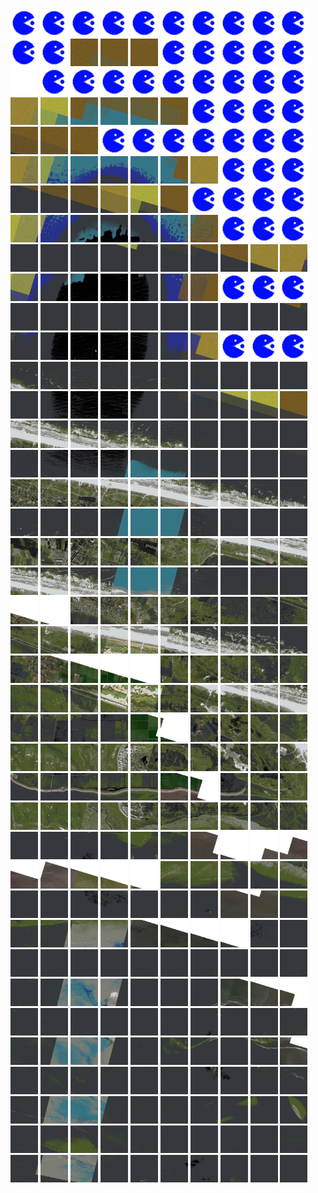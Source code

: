 <html>
<div>
<img src="https://github.com/HakkaTjakka/NL_TILE_MAP/blob/main/source.png" height="44" width="44">
<img src="https://github.com/HakkaTjakka/NL_TILE_MAP/blob/main/source.png" height="44" width="44">
<img src="https://github.com/HakkaTjakka/NL_TILE_MAP/blob/main/source.png" height="44" width="44">
<img src="https://github.com/HakkaTjakka/NL_TILE_MAP/blob/main/source.png" height="44" width="44">
<img src="https://github.com/HakkaTjakka/NL_TILE_MAP/blob/main/source.png" height="44" width="44">
<img src="https://github.com/HakkaTjakka/NL_TILE_MAP/blob/main/source.png" height="44" width="44">
<img src="https://github.com/HakkaTjakka/NL_TILE_MAP/blob/main/source.png" height="44" width="44">
<img src="https://github.com/HakkaTjakka/NL_TILE_MAP/blob/main/source.png" height="44" width="44">
<img src="https://github.com/HakkaTjakka/NL_TILE_MAP/blob/main/source.png" height="44" width="44">
<img src="https://github.com/HakkaTjakka/NL_TILE_MAP/blob/main/source.png" height="44" width="44">
<img src="https://github.com/HakkaTjakka/NL_TILE_MAP/blob/main/source.png" height="44" width="44">
<img src="https://github.com/HakkaTjakka/NL_TILE_MAP/blob/main/source.png" height="44" width="44">
<img src="https://github.com/HakkaTjakka/NL_TILE_MAP/blob/main/18/640/-1075/r.6402.-10750.png" height="44" width="44">
<img src="https://github.com/HakkaTjakka/NL_TILE_MAP/blob/main/18/640/-1075/r.6403.-10750.png" height="44" width="44">
<img src="https://github.com/HakkaTjakka/NL_TILE_MAP/blob/main/18/640/-1075/r.6404.-10750.png" height="44" width="44">
<img src="https://github.com/HakkaTjakka/NL_TILE_MAP/blob/main/source.png" height="44" width="44">
<img src="https://github.com/HakkaTjakka/NL_TILE_MAP/blob/main/source.png" height="44" width="44">
<img src="https://github.com/HakkaTjakka/NL_TILE_MAP/blob/main/source.png" height="44" width="44">
<img src="https://github.com/HakkaTjakka/NL_TILE_MAP/blob/main/source.png" height="44" width="44">
<img src="https://github.com/HakkaTjakka/NL_TILE_MAP/blob/main/source.png" height="44" width="44">
<br>
<img src="https://github.com/HakkaTjakka/NL_TILE_MAP/blob/main/18/639/-1075/r.6390.-10749.png" height="44" width="44">
<img src="https://github.com/HakkaTjakka/NL_TILE_MAP/blob/main/source.png" height="44" width="44">
<img src="https://github.com/HakkaTjakka/NL_TILE_MAP/blob/main/source.png" height="44" width="44">
<img src="https://github.com/HakkaTjakka/NL_TILE_MAP/blob/main/source.png" height="44" width="44">
<img src="https://github.com/HakkaTjakka/NL_TILE_MAP/blob/main/source.png" height="44" width="44">
<img src="https://github.com/HakkaTjakka/NL_TILE_MAP/blob/main/source.png" height="44" width="44">
<img src="https://github.com/HakkaTjakka/NL_TILE_MAP/blob/main/source.png" height="44" width="44">
<img src="https://github.com/HakkaTjakka/NL_TILE_MAP/blob/main/source.png" height="44" width="44">
<img src="https://github.com/HakkaTjakka/NL_TILE_MAP/blob/main/source.png" height="44" width="44">
<img src="https://github.com/HakkaTjakka/NL_TILE_MAP/blob/main/source.png" height="44" width="44">
<img src="https://github.com/HakkaTjakka/NL_TILE_MAP/blob/main/18/640/-1075/r.6400.-10749.png" height="44" width="44">
<img src="https://github.com/HakkaTjakka/NL_TILE_MAP/blob/main/18/640/-1075/r.6401.-10749.png" height="44" width="44">
<img src="https://github.com/HakkaTjakka/NL_TILE_MAP/blob/main/18/640/-1075/r.6402.-10749.png" height="44" width="44">
<img src="https://github.com/HakkaTjakka/NL_TILE_MAP/blob/main/18/640/-1075/r.6403.-10749.png" height="44" width="44">
<img src="https://github.com/HakkaTjakka/NL_TILE_MAP/blob/main/18/640/-1075/r.6404.-10749.png" height="44" width="44">
<img src="https://github.com/HakkaTjakka/NL_TILE_MAP/blob/main/18/640/-1075/r.6405.-10749.png" height="44" width="44">
<img src="https://github.com/HakkaTjakka/NL_TILE_MAP/blob/main/source.png" height="44" width="44">
<img src="https://github.com/HakkaTjakka/NL_TILE_MAP/blob/main/source.png" height="44" width="44">
<img src="https://github.com/HakkaTjakka/NL_TILE_MAP/blob/main/source.png" height="44" width="44">
<img src="https://github.com/HakkaTjakka/NL_TILE_MAP/blob/main/source.png" height="44" width="44">
<br>
<img src="https://github.com/HakkaTjakka/NL_TILE_MAP/blob/main/18/639/-1075/r.6390.-10748.png" height="44" width="44">
<img src="https://github.com/HakkaTjakka/NL_TILE_MAP/blob/main/18/639/-1075/r.6391.-10748.png" height="44" width="44">
<img src="https://github.com/HakkaTjakka/NL_TILE_MAP/blob/main/18/639/-1075/r.6392.-10748.png" height="44" width="44">
<img src="https://github.com/HakkaTjakka/NL_TILE_MAP/blob/main/source.png" height="44" width="44">
<img src="https://github.com/HakkaTjakka/NL_TILE_MAP/blob/main/source.png" height="44" width="44">
<img src="https://github.com/HakkaTjakka/NL_TILE_MAP/blob/main/source.png" height="44" width="44">
<img src="https://github.com/HakkaTjakka/NL_TILE_MAP/blob/main/source.png" height="44" width="44">
<img src="https://github.com/HakkaTjakka/NL_TILE_MAP/blob/main/source.png" height="44" width="44">
<img src="https://github.com/HakkaTjakka/NL_TILE_MAP/blob/main/source.png" height="44" width="44">
<img src="https://github.com/HakkaTjakka/NL_TILE_MAP/blob/main/source.png" height="44" width="44">
<img src="https://github.com/HakkaTjakka/NL_TILE_MAP/blob/main/18/640/-1075/r.6400.-10748.png" height="44" width="44">
<img src="https://github.com/HakkaTjakka/NL_TILE_MAP/blob/main/18/640/-1075/r.6401.-10748.png" height="44" width="44">
<img src="https://github.com/HakkaTjakka/NL_TILE_MAP/blob/main/18/640/-1075/r.6402.-10748.png" height="44" width="44">
<img src="https://github.com/HakkaTjakka/NL_TILE_MAP/blob/main/18/640/-1075/r.6403.-10748.png" height="44" width="44">
<img src="https://github.com/HakkaTjakka/NL_TILE_MAP/blob/main/18/640/-1075/r.6404.-10748.png" height="44" width="44">
<img src="https://github.com/HakkaTjakka/NL_TILE_MAP/blob/main/18/640/-1075/r.6405.-10748.png" height="44" width="44">
<img src="https://github.com/HakkaTjakka/NL_TILE_MAP/blob/main/18/640/-1075/r.6406.-10748.png" height="44" width="44">
<img src="https://github.com/HakkaTjakka/NL_TILE_MAP/blob/main/source.png" height="44" width="44">
<img src="https://github.com/HakkaTjakka/NL_TILE_MAP/blob/main/source.png" height="44" width="44">
<img src="https://github.com/HakkaTjakka/NL_TILE_MAP/blob/main/source.png" height="44" width="44">
<br>
<img src="https://github.com/HakkaTjakka/NL_TILE_MAP/blob/main/18/639/-1075/r.6390.-10747.png" height="44" width="44">
<img src="https://github.com/HakkaTjakka/NL_TILE_MAP/blob/main/18/639/-1075/r.6391.-10747.png" height="44" width="44">
<img src="https://github.com/HakkaTjakka/NL_TILE_MAP/blob/main/18/639/-1075/r.6392.-10747.png" height="44" width="44">
<img src="https://github.com/HakkaTjakka/NL_TILE_MAP/blob/main/18/639/-1075/r.6393.-10747.png" height="44" width="44">
<img src="https://github.com/HakkaTjakka/NL_TILE_MAP/blob/main/18/639/-1075/r.6394.-10747.png" height="44" width="44">
<img src="https://github.com/HakkaTjakka/NL_TILE_MAP/blob/main/18/639/-1075/r.6395.-10747.png" height="44" width="44">
<img src="https://github.com/HakkaTjakka/NL_TILE_MAP/blob/main/source.png" height="44" width="44">
<img src="https://github.com/HakkaTjakka/NL_TILE_MAP/blob/main/source.png" height="44" width="44">
<img src="https://github.com/HakkaTjakka/NL_TILE_MAP/blob/main/source.png" height="44" width="44">
<img src="https://github.com/HakkaTjakka/NL_TILE_MAP/blob/main/source.png" height="44" width="44">
<img src="https://github.com/HakkaTjakka/NL_TILE_MAP/blob/main/18/640/-1075/r.6400.-10747.png" height="44" width="44">
<img src="https://github.com/HakkaTjakka/NL_TILE_MAP/blob/main/18/640/-1075/r.6401.-10747.png" height="44" width="44">
<img src="https://github.com/HakkaTjakka/NL_TILE_MAP/blob/main/18/640/-1075/r.6402.-10747.png" height="44" width="44">
<img src="https://github.com/HakkaTjakka/NL_TILE_MAP/blob/main/18/640/-1075/r.6403.-10747.png" height="44" width="44">
<img src="https://github.com/HakkaTjakka/NL_TILE_MAP/blob/main/18/640/-1075/r.6404.-10747.png" height="44" width="44">
<img src="https://github.com/HakkaTjakka/NL_TILE_MAP/blob/main/18/640/-1075/r.6405.-10747.png" height="44" width="44">
<img src="https://github.com/HakkaTjakka/NL_TILE_MAP/blob/main/18/640/-1075/r.6406.-10747.png" height="44" width="44">
<img src="https://github.com/HakkaTjakka/NL_TILE_MAP/blob/main/source.png" height="44" width="44">
<img src="https://github.com/HakkaTjakka/NL_TILE_MAP/blob/main/source.png" height="44" width="44">
<img src="https://github.com/HakkaTjakka/NL_TILE_MAP/blob/main/source.png" height="44" width="44">
<br>
<img src="https://github.com/HakkaTjakka/NL_TILE_MAP/blob/main/18/639/-1075/r.6390.-10746.png" height="44" width="44">
<img src="https://github.com/HakkaTjakka/NL_TILE_MAP/blob/main/18/639/-1075/r.6391.-10746.png" height="44" width="44">
<img src="https://github.com/HakkaTjakka/NL_TILE_MAP/blob/main/18/639/-1075/r.6392.-10746.png" height="44" width="44">
<img src="https://github.com/HakkaTjakka/NL_TILE_MAP/blob/main/18/639/-1075/r.6393.-10746.png" height="44" width="44">
<img src="https://github.com/HakkaTjakka/NL_TILE_MAP/blob/main/18/639/-1075/r.6394.-10746.png" height="44" width="44">
<img src="https://github.com/HakkaTjakka/NL_TILE_MAP/blob/main/18/639/-1075/r.6395.-10746.png" height="44" width="44">
<img src="https://github.com/HakkaTjakka/NL_TILE_MAP/blob/main/18/639/-1075/r.6396.-10746.png" height="44" width="44">
<img src="https://github.com/HakkaTjakka/NL_TILE_MAP/blob/main/18/639/-1075/r.6397.-10746.png" height="44" width="44">
<img src="https://github.com/HakkaTjakka/NL_TILE_MAP/blob/main/18/639/-1075/r.6398.-10746.png" height="44" width="44">
<img src="https://github.com/HakkaTjakka/NL_TILE_MAP/blob/main/18/639/-1075/r.6399.-10746.png" height="44" width="44">
<img src="https://github.com/HakkaTjakka/NL_TILE_MAP/blob/main/18/640/-1075/r.6400.-10746.png" height="44" width="44">
<img src="https://github.com/HakkaTjakka/NL_TILE_MAP/blob/main/18/640/-1075/r.6401.-10746.png" height="44" width="44">
<img src="https://github.com/HakkaTjakka/NL_TILE_MAP/blob/main/18/640/-1075/r.6402.-10746.png" height="44" width="44">
<img src="https://github.com/HakkaTjakka/NL_TILE_MAP/blob/main/18/640/-1075/r.6403.-10746.png" height="44" width="44">
<img src="https://github.com/HakkaTjakka/NL_TILE_MAP/blob/main/18/640/-1075/r.6404.-10746.png" height="44" width="44">
<img src="https://github.com/HakkaTjakka/NL_TILE_MAP/blob/main/18/640/-1075/r.6405.-10746.png" height="44" width="44">
<img src="https://github.com/HakkaTjakka/NL_TILE_MAP/blob/main/18/640/-1075/r.6406.-10746.png" height="44" width="44">
<img src="https://github.com/HakkaTjakka/NL_TILE_MAP/blob/main/source.png" height="44" width="44">
<img src="https://github.com/HakkaTjakka/NL_TILE_MAP/blob/main/source.png" height="44" width="44">
<img src="https://github.com/HakkaTjakka/NL_TILE_MAP/blob/main/source.png" height="44" width="44">
<br>
<img src="https://github.com/HakkaTjakka/NL_TILE_MAP/blob/main/18/639/-1075/r.6390.-10745.png" height="44" width="44">
<img src="https://github.com/HakkaTjakka/NL_TILE_MAP/blob/main/18/639/-1075/r.6391.-10745.png" height="44" width="44">
<img src="https://github.com/HakkaTjakka/NL_TILE_MAP/blob/main/18/639/-1075/r.6392.-10745.png" height="44" width="44">
<img src="https://github.com/HakkaTjakka/NL_TILE_MAP/blob/main/18/639/-1075/r.6393.-10745.png" height="44" width="44">
<img src="https://github.com/HakkaTjakka/NL_TILE_MAP/blob/main/18/639/-1075/r.6394.-10745.png" height="44" width="44">
<img src="https://github.com/HakkaTjakka/NL_TILE_MAP/blob/main/18/639/-1075/r.6395.-10745.png" height="44" width="44">
<img src="https://github.com/HakkaTjakka/NL_TILE_MAP/blob/main/18/639/-1075/r.6396.-10745.png" height="44" width="44">
<img src="https://github.com/HakkaTjakka/NL_TILE_MAP/blob/main/18/639/-1075/r.6397.-10745.png" height="44" width="44">
<img src="https://github.com/HakkaTjakka/NL_TILE_MAP/blob/main/18/639/-1075/r.6398.-10745.png" height="44" width="44">
<img src="https://github.com/HakkaTjakka/NL_TILE_MAP/blob/main/18/639/-1075/r.6399.-10745.png" height="44" width="44">
<img src="https://github.com/HakkaTjakka/NL_TILE_MAP/blob/main/18/640/-1075/r.6400.-10745.png" height="44" width="44">
<img src="https://github.com/HakkaTjakka/NL_TILE_MAP/blob/main/18/640/-1075/r.6401.-10745.png" height="44" width="44">
<img src="https://github.com/HakkaTjakka/NL_TILE_MAP/blob/main/18/640/-1075/r.6402.-10745.png" height="44" width="44">
<img src="https://github.com/HakkaTjakka/NL_TILE_MAP/blob/main/18/640/-1075/r.6403.-10745.png" height="44" width="44">
<img src="https://github.com/HakkaTjakka/NL_TILE_MAP/blob/main/18/640/-1075/r.6404.-10745.png" height="44" width="44">
<img src="https://github.com/HakkaTjakka/NL_TILE_MAP/blob/main/18/640/-1075/r.6405.-10745.png" height="44" width="44">
<img src="https://github.com/HakkaTjakka/NL_TILE_MAP/blob/main/18/640/-1075/r.6406.-10745.png" height="44" width="44">
<img src="https://github.com/HakkaTjakka/NL_TILE_MAP/blob/main/source.png" height="44" width="44">
<img src="https://github.com/HakkaTjakka/NL_TILE_MAP/blob/main/source.png" height="44" width="44">
<img src="https://github.com/HakkaTjakka/NL_TILE_MAP/blob/main/source.png" height="44" width="44">
<br>
<img src="https://github.com/HakkaTjakka/NL_TILE_MAP/blob/main/18/639/-1075/r.6390.-10744.png" height="44" width="44">
<img src="https://github.com/HakkaTjakka/NL_TILE_MAP/blob/main/18/639/-1075/r.6391.-10744.png" height="44" width="44">
<img src="https://github.com/HakkaTjakka/NL_TILE_MAP/blob/main/18/639/-1075/r.6392.-10744.png" height="44" width="44">
<img src="https://github.com/HakkaTjakka/NL_TILE_MAP/blob/main/18/639/-1075/r.6393.-10744.png" height="44" width="44">
<img src="https://github.com/HakkaTjakka/NL_TILE_MAP/blob/main/18/639/-1075/r.6394.-10744.png" height="44" width="44">
<img src="https://github.com/HakkaTjakka/NL_TILE_MAP/blob/main/18/639/-1075/r.6395.-10744.png" height="44" width="44">
<img src="https://github.com/HakkaTjakka/NL_TILE_MAP/blob/main/18/639/-1075/r.6396.-10744.png" height="44" width="44">
<img src="https://github.com/HakkaTjakka/NL_TILE_MAP/blob/main/18/639/-1075/r.6397.-10744.png" height="44" width="44">
<img src="https://github.com/HakkaTjakka/NL_TILE_MAP/blob/main/18/639/-1075/r.6398.-10744.png" height="44" width="44">
<img src="https://github.com/HakkaTjakka/NL_TILE_MAP/blob/main/18/639/-1075/r.6399.-10744.png" height="44" width="44">
<img src="https://github.com/HakkaTjakka/NL_TILE_MAP/blob/main/18/640/-1075/r.6400.-10744.png" height="44" width="44">
<img src="https://github.com/HakkaTjakka/NL_TILE_MAP/blob/main/18/640/-1075/r.6401.-10744.png" height="44" width="44">
<img src="https://github.com/HakkaTjakka/NL_TILE_MAP/blob/main/18/640/-1075/r.6402.-10744.png" height="44" width="44">
<img src="https://github.com/HakkaTjakka/NL_TILE_MAP/blob/main/18/640/-1075/r.6403.-10744.png" height="44" width="44">
<img src="https://github.com/HakkaTjakka/NL_TILE_MAP/blob/main/18/640/-1075/r.6404.-10744.png" height="44" width="44">
<img src="https://github.com/HakkaTjakka/NL_TILE_MAP/blob/main/18/640/-1075/r.6405.-10744.png" height="44" width="44">
<img src="https://github.com/HakkaTjakka/NL_TILE_MAP/blob/main/18/640/-1075/r.6406.-10744.png" height="44" width="44">
<img src="https://github.com/HakkaTjakka/NL_TILE_MAP/blob/main/18/640/-1075/r.6407.-10744.png" height="44" width="44">
<img src="https://github.com/HakkaTjakka/NL_TILE_MAP/blob/main/18/640/-1075/r.6408.-10744.png" height="44" width="44">
<img src="https://github.com/HakkaTjakka/NL_TILE_MAP/blob/main/18/640/-1075/r.6409.-10744.png" height="44" width="44">
<br>
<img src="https://github.com/HakkaTjakka/NL_TILE_MAP/blob/main/18/639/-1075/r.6390.-10743.png" height="44" width="44">
<img src="https://github.com/HakkaTjakka/NL_TILE_MAP/blob/main/18/639/-1075/r.6391.-10743.png" height="44" width="44">
<img src="https://github.com/HakkaTjakka/NL_TILE_MAP/blob/main/18/639/-1075/r.6392.-10743.png" height="44" width="44">
<img src="https://github.com/HakkaTjakka/NL_TILE_MAP/blob/main/18/639/-1075/r.6393.-10743.png" height="44" width="44">
<img src="https://github.com/HakkaTjakka/NL_TILE_MAP/blob/main/18/639/-1075/r.6394.-10743.png" height="44" width="44">
<img src="https://github.com/HakkaTjakka/NL_TILE_MAP/blob/main/18/639/-1075/r.6395.-10743.png" height="44" width="44">
<img src="https://github.com/HakkaTjakka/NL_TILE_MAP/blob/main/18/639/-1075/r.6396.-10743.png" height="44" width="44">
<img src="https://github.com/HakkaTjakka/NL_TILE_MAP/blob/main/18/639/-1075/r.6397.-10743.png" height="44" width="44">
<img src="https://github.com/HakkaTjakka/NL_TILE_MAP/blob/main/18/639/-1075/r.6398.-10743.png" height="44" width="44">
<img src="https://github.com/HakkaTjakka/NL_TILE_MAP/blob/main/18/639/-1075/r.6399.-10743.png" height="44" width="44">
<img src="https://github.com/HakkaTjakka/NL_TILE_MAP/blob/main/18/640/-1075/r.6400.-10743.png" height="44" width="44">
<img src="https://github.com/HakkaTjakka/NL_TILE_MAP/blob/main/18/640/-1075/r.6401.-10743.png" height="44" width="44">
<img src="https://github.com/HakkaTjakka/NL_TILE_MAP/blob/main/18/640/-1075/r.6402.-10743.png" height="44" width="44">
<img src="https://github.com/HakkaTjakka/NL_TILE_MAP/blob/main/18/640/-1075/r.6403.-10743.png" height="44" width="44">
<img src="https://github.com/HakkaTjakka/NL_TILE_MAP/blob/main/18/640/-1075/r.6404.-10743.png" height="44" width="44">
<img src="https://github.com/HakkaTjakka/NL_TILE_MAP/blob/main/18/640/-1075/r.6405.-10743.png" height="44" width="44">
<img src="https://github.com/HakkaTjakka/NL_TILE_MAP/blob/main/18/640/-1075/r.6406.-10743.png" height="44" width="44">
<img src="https://github.com/HakkaTjakka/NL_TILE_MAP/blob/main/18/640/-1075/r.6407.-10743.png" height="44" width="44">
<img src="https://github.com/HakkaTjakka/NL_TILE_MAP/blob/main/18/640/-1075/r.6408.-10743.png" height="44" width="44">
<img src="https://github.com/HakkaTjakka/NL_TILE_MAP/blob/main/18/640/-1075/r.6409.-10743.png" height="44" width="44">
<br>
<img src="https://github.com/HakkaTjakka/NL_TILE_MAP/blob/main/18/639/-1075/r.6390.-10742.png" height="44" width="44">
<img src="https://github.com/HakkaTjakka/NL_TILE_MAP/blob/main/18/639/-1075/r.6391.-10742.png" height="44" width="44">
<img src="https://github.com/HakkaTjakka/NL_TILE_MAP/blob/main/18/639/-1075/r.6392.-10742.png" height="44" width="44">
<img src="https://github.com/HakkaTjakka/NL_TILE_MAP/blob/main/18/639/-1075/r.6393.-10742.png" height="44" width="44">
<img src="https://github.com/HakkaTjakka/NL_TILE_MAP/blob/main/18/639/-1075/r.6394.-10742.png" height="44" width="44">
<img src="https://github.com/HakkaTjakka/NL_TILE_MAP/blob/main/18/639/-1075/r.6395.-10742.png" height="44" width="44">
<img src="https://github.com/HakkaTjakka/NL_TILE_MAP/blob/main/18/639/-1075/r.6396.-10742.png" height="44" width="44">
<img src="https://github.com/HakkaTjakka/NL_TILE_MAP/blob/main/18/639/-1075/r.6397.-10742.png" height="44" width="44">
<img src="https://github.com/HakkaTjakka/NL_TILE_MAP/blob/main/18/639/-1075/r.6398.-10742.png" height="44" width="44">
<img src="https://github.com/HakkaTjakka/NL_TILE_MAP/blob/main/18/639/-1075/r.6399.-10742.png" height="44" width="44">
<img src="https://github.com/HakkaTjakka/NL_TILE_MAP/blob/main/18/640/-1075/r.6400.-10742.png" height="44" width="44">
<img src="https://github.com/HakkaTjakka/NL_TILE_MAP/blob/main/18/640/-1075/r.6401.-10742.png" height="44" width="44">
<img src="https://github.com/HakkaTjakka/NL_TILE_MAP/blob/main/18/640/-1075/r.6402.-10742.png" height="44" width="44">
<img src="https://github.com/HakkaTjakka/NL_TILE_MAP/blob/main/18/640/-1075/r.6403.-10742.png" height="44" width="44">
<img src="https://github.com/HakkaTjakka/NL_TILE_MAP/blob/main/18/640/-1075/r.6404.-10742.png" height="44" width="44">
<img src="https://github.com/HakkaTjakka/NL_TILE_MAP/blob/main/18/640/-1075/r.6405.-10742.png" height="44" width="44">
<img src="https://github.com/HakkaTjakka/NL_TILE_MAP/blob/main/18/640/-1075/r.6406.-10742.png" height="44" width="44">
<img src="https://github.com/HakkaTjakka/NL_TILE_MAP/blob/main/18/640/-1075/r.6407.-10742.png" height="44" width="44">
<img src="https://github.com/HakkaTjakka/NL_TILE_MAP/blob/main/18/640/-1075/r.6408.-10742.png" height="44" width="44">
<img src="https://github.com/HakkaTjakka/NL_TILE_MAP/blob/main/18/640/-1075/r.6409.-10742.png" height="44" width="44">
<br>
<img src="https://github.com/HakkaTjakka/NL_TILE_MAP/blob/main/18/639/-1075/r.6390.-10741.png" height="44" width="44">
<img src="https://github.com/HakkaTjakka/NL_TILE_MAP/blob/main/18/639/-1075/r.6391.-10741.png" height="44" width="44">
<img src="https://github.com/HakkaTjakka/NL_TILE_MAP/blob/main/18/639/-1075/r.6392.-10741.png" height="44" width="44">
<img src="https://github.com/HakkaTjakka/NL_TILE_MAP/blob/main/18/639/-1075/r.6393.-10741.png" height="44" width="44">
<img src="https://github.com/HakkaTjakka/NL_TILE_MAP/blob/main/18/639/-1075/r.6394.-10741.png" height="44" width="44">
<img src="https://github.com/HakkaTjakka/NL_TILE_MAP/blob/main/18/639/-1075/r.6395.-10741.png" height="44" width="44">
<img src="https://github.com/HakkaTjakka/NL_TILE_MAP/blob/main/18/639/-1075/r.6396.-10741.png" height="44" width="44">
<img src="https://github.com/HakkaTjakka/NL_TILE_MAP/blob/main/18/639/-1075/r.6397.-10741.png" height="44" width="44">
<img src="https://github.com/HakkaTjakka/NL_TILE_MAP/blob/main/18/639/-1075/r.6398.-10741.png" height="44" width="44">
<img src="https://github.com/HakkaTjakka/NL_TILE_MAP/blob/main/18/639/-1075/r.6399.-10741.png" height="44" width="44">
<img src="https://github.com/HakkaTjakka/NL_TILE_MAP/blob/main/18/640/-1075/r.6400.-10741.png" height="44" width="44">
<img src="https://github.com/HakkaTjakka/NL_TILE_MAP/blob/main/18/640/-1075/r.6401.-10741.png" height="44" width="44">
<img src="https://github.com/HakkaTjakka/NL_TILE_MAP/blob/main/18/640/-1075/r.6402.-10741.png" height="44" width="44">
<img src="https://github.com/HakkaTjakka/NL_TILE_MAP/blob/main/18/640/-1075/r.6403.-10741.png" height="44" width="44">
<img src="https://github.com/HakkaTjakka/NL_TILE_MAP/blob/main/18/640/-1075/r.6404.-10741.png" height="44" width="44">
<img src="https://github.com/HakkaTjakka/NL_TILE_MAP/blob/main/18/640/-1075/r.6405.-10741.png" height="44" width="44">
<img src="https://github.com/HakkaTjakka/NL_TILE_MAP/blob/main/18/640/-1075/r.6406.-10741.png" height="44" width="44">
<img src="https://github.com/HakkaTjakka/NL_TILE_MAP/blob/main/18/640/-1075/r.6407.-10741.png" height="44" width="44">
<img src="https://github.com/HakkaTjakka/NL_TILE_MAP/blob/main/18/640/-1075/r.6408.-10741.png" height="44" width="44">
<img src="https://github.com/HakkaTjakka/NL_TILE_MAP/blob/main/18/640/-1075/r.6409.-10741.png" height="44" width="44">
<br>
<img src="https://github.com/HakkaTjakka/NL_TILE_MAP/blob/main/18/639/-1074/r.6390.-10740.png" height="44" width="44">
<img src="https://github.com/HakkaTjakka/NL_TILE_MAP/blob/main/18/639/-1074/r.6391.-10740.png" height="44" width="44">
<img src="https://github.com/HakkaTjakka/NL_TILE_MAP/blob/main/18/639/-1074/r.6392.-10740.png" height="44" width="44">
<img src="https://github.com/HakkaTjakka/NL_TILE_MAP/blob/main/18/639/-1074/r.6393.-10740.png" height="44" width="44">
<img src="https://github.com/HakkaTjakka/NL_TILE_MAP/blob/main/18/639/-1074/r.6394.-10740.png" height="44" width="44">
<img src="https://github.com/HakkaTjakka/NL_TILE_MAP/blob/main/18/639/-1074/r.6395.-10740.png" height="44" width="44">
<img src="https://github.com/HakkaTjakka/NL_TILE_MAP/blob/main/18/639/-1074/r.6396.-10740.png" height="44" width="44">
<img src="https://github.com/HakkaTjakka/NL_TILE_MAP/blob/main/18/639/-1074/r.6397.-10740.png" height="44" width="44">
<img src="https://github.com/HakkaTjakka/NL_TILE_MAP/blob/main/18/639/-1074/r.6398.-10740.png" height="44" width="44">
<img src="https://github.com/HakkaTjakka/NL_TILE_MAP/blob/main/18/639/-1074/r.6399.-10740.png" height="44" width="44">
<img src="https://github.com/HakkaTjakka/NL_TILE_MAP/blob/main/18/640/-1074/r.6400.-10740.png" height="44" width="44">
<img src="https://github.com/HakkaTjakka/NL_TILE_MAP/blob/main/18/640/-1074/r.6401.-10740.png" height="44" width="44">
<img src="https://github.com/HakkaTjakka/NL_TILE_MAP/blob/main/18/640/-1074/r.6402.-10740.png" height="44" width="44">
<img src="https://github.com/HakkaTjakka/NL_TILE_MAP/blob/main/18/640/-1074/r.6403.-10740.png" height="44" width="44">
<img src="https://github.com/HakkaTjakka/NL_TILE_MAP/blob/main/18/640/-1074/r.6404.-10740.png" height="44" width="44">
<img src="https://github.com/HakkaTjakka/NL_TILE_MAP/blob/main/18/640/-1074/r.6405.-10740.png" height="44" width="44">
<img src="https://github.com/HakkaTjakka/NL_TILE_MAP/blob/main/18/640/-1074/r.6406.-10740.png" height="44" width="44">
<img src="https://github.com/HakkaTjakka/NL_TILE_MAP/blob/main/18/640/-1074/r.6407.-10740.png" height="44" width="44">
<img src="https://github.com/HakkaTjakka/NL_TILE_MAP/blob/main/18/640/-1074/r.6408.-10740.png" height="44" width="44">
<img src="https://github.com/HakkaTjakka/NL_TILE_MAP/blob/main/18/640/-1074/r.6409.-10740.png" height="44" width="44">
<br>
<img src="https://github.com/HakkaTjakka/NL_TILE_MAP/blob/main/18/639/-1074/r.6390.-10739.png" height="44" width="44">
<img src="https://github.com/HakkaTjakka/NL_TILE_MAP/blob/main/18/639/-1074/r.6391.-10739.png" height="44" width="44">
<img src="https://github.com/HakkaTjakka/NL_TILE_MAP/blob/main/18/639/-1074/r.6392.-10739.png" height="44" width="44">
<img src="https://github.com/HakkaTjakka/NL_TILE_MAP/blob/main/18/639/-1074/r.6393.-10739.png" height="44" width="44">
<img src="https://github.com/HakkaTjakka/NL_TILE_MAP/blob/main/18/639/-1074/r.6394.-10739.png" height="44" width="44">
<img src="https://github.com/HakkaTjakka/NL_TILE_MAP/blob/main/18/639/-1074/r.6395.-10739.png" height="44" width="44">
<img src="https://github.com/HakkaTjakka/NL_TILE_MAP/blob/main/18/639/-1074/r.6396.-10739.png" height="44" width="44">
<img src="https://github.com/HakkaTjakka/NL_TILE_MAP/blob/main/18/639/-1074/r.6397.-10739.png" height="44" width="44">
<img src="https://github.com/HakkaTjakka/NL_TILE_MAP/blob/main/18/639/-1074/r.6398.-10739.png" height="44" width="44">
<img src="https://github.com/HakkaTjakka/NL_TILE_MAP/blob/main/18/639/-1074/r.6399.-10739.png" height="44" width="44">
<img src="https://github.com/HakkaTjakka/NL_TILE_MAP/blob/main/18/640/-1074/r.6400.-10739.png" height="44" width="44">
<img src="https://github.com/HakkaTjakka/NL_TILE_MAP/blob/main/18/640/-1074/r.6401.-10739.png" height="44" width="44">
<img src="https://github.com/HakkaTjakka/NL_TILE_MAP/blob/main/18/640/-1074/r.6402.-10739.png" height="44" width="44">
<img src="https://github.com/HakkaTjakka/NL_TILE_MAP/blob/main/18/640/-1074/r.6403.-10739.png" height="44" width="44">
<img src="https://github.com/HakkaTjakka/NL_TILE_MAP/blob/main/18/640/-1074/r.6404.-10739.png" height="44" width="44">
<img src="https://github.com/HakkaTjakka/NL_TILE_MAP/blob/main/18/640/-1074/r.6405.-10739.png" height="44" width="44">
<img src="https://github.com/HakkaTjakka/NL_TILE_MAP/blob/main/18/640/-1074/r.6406.-10739.png" height="44" width="44">
<img src="https://github.com/HakkaTjakka/NL_TILE_MAP/blob/main/18/640/-1074/r.6407.-10739.png" height="44" width="44">
<img src="https://github.com/HakkaTjakka/NL_TILE_MAP/blob/main/18/640/-1074/r.6408.-10739.png" height="44" width="44">
<img src="https://github.com/HakkaTjakka/NL_TILE_MAP/blob/main/18/640/-1074/r.6409.-10739.png" height="44" width="44">
<br>
<img src="https://github.com/HakkaTjakka/NL_TILE_MAP/blob/main/18/639/-1074/r.6390.-10738.png" height="44" width="44">
<img src="https://github.com/HakkaTjakka/NL_TILE_MAP/blob/main/18/639/-1074/r.6391.-10738.png" height="44" width="44">
<img src="https://github.com/HakkaTjakka/NL_TILE_MAP/blob/main/18/639/-1074/r.6392.-10738.png" height="44" width="44">
<img src="https://github.com/HakkaTjakka/NL_TILE_MAP/blob/main/18/639/-1074/r.6393.-10738.png" height="44" width="44">
<img src="https://github.com/HakkaTjakka/NL_TILE_MAP/blob/main/18/639/-1074/r.6394.-10738.png" height="44" width="44">
<img src="https://github.com/HakkaTjakka/NL_TILE_MAP/blob/main/18/639/-1074/r.6395.-10738.png" height="44" width="44">
<img src="https://github.com/HakkaTjakka/NL_TILE_MAP/blob/main/18/639/-1074/r.6396.-10738.png" height="44" width="44">
<img src="https://github.com/HakkaTjakka/NL_TILE_MAP/blob/main/18/639/-1074/r.6397.-10738.png" height="44" width="44">
<img src="https://github.com/HakkaTjakka/NL_TILE_MAP/blob/main/18/639/-1074/r.6398.-10738.png" height="44" width="44">
<img src="https://github.com/HakkaTjakka/NL_TILE_MAP/blob/main/18/639/-1074/r.6399.-10738.png" height="44" width="44">
<img src="https://github.com/HakkaTjakka/NL_TILE_MAP/blob/main/18/640/-1074/r.6400.-10738.png" height="44" width="44">
<img src="https://github.com/HakkaTjakka/NL_TILE_MAP/blob/main/18/640/-1074/r.6401.-10738.png" height="44" width="44">
<img src="https://github.com/HakkaTjakka/NL_TILE_MAP/blob/main/18/640/-1074/r.6402.-10738.png" height="44" width="44">
<img src="https://github.com/HakkaTjakka/NL_TILE_MAP/blob/main/18/640/-1074/r.6403.-10738.png" height="44" width="44">
<img src="https://github.com/HakkaTjakka/NL_TILE_MAP/blob/main/18/640/-1074/r.6404.-10738.png" height="44" width="44">
<img src="https://github.com/HakkaTjakka/NL_TILE_MAP/blob/main/18/640/-1074/r.6405.-10738.png" height="44" width="44">
<img src="https://github.com/HakkaTjakka/NL_TILE_MAP/blob/main/18/640/-1074/r.6406.-10738.png" height="44" width="44">
<img src="https://github.com/HakkaTjakka/NL_TILE_MAP/blob/main/18/640/-1074/r.6407.-10738.png" height="44" width="44">
<img src="https://github.com/HakkaTjakka/NL_TILE_MAP/blob/main/18/640/-1074/r.6408.-10738.png" height="44" width="44">
<img src="https://github.com/HakkaTjakka/NL_TILE_MAP/blob/main/18/640/-1074/r.6409.-10738.png" height="44" width="44">
<br>
<img src="https://github.com/HakkaTjakka/NL_TILE_MAP/blob/main/18/639/-1074/r.6390.-10737.png" height="44" width="44">
<img src="https://github.com/HakkaTjakka/NL_TILE_MAP/blob/main/18/639/-1074/r.6391.-10737.png" height="44" width="44">
<img src="https://github.com/HakkaTjakka/NL_TILE_MAP/blob/main/18/639/-1074/r.6392.-10737.png" height="44" width="44">
<img src="https://github.com/HakkaTjakka/NL_TILE_MAP/blob/main/18/639/-1074/r.6393.-10737.png" height="44" width="44">
<img src="https://github.com/HakkaTjakka/NL_TILE_MAP/blob/main/18/639/-1074/r.6394.-10737.png" height="44" width="44">
<img src="https://github.com/HakkaTjakka/NL_TILE_MAP/blob/main/18/639/-1074/r.6395.-10737.png" height="44" width="44">
<img src="https://github.com/HakkaTjakka/NL_TILE_MAP/blob/main/18/639/-1074/r.6396.-10737.png" height="44" width="44">
<img src="https://github.com/HakkaTjakka/NL_TILE_MAP/blob/main/18/639/-1074/r.6397.-10737.png" height="44" width="44">
<img src="https://github.com/HakkaTjakka/NL_TILE_MAP/blob/main/18/639/-1074/r.6398.-10737.png" height="44" width="44">
<img src="https://github.com/HakkaTjakka/NL_TILE_MAP/blob/main/18/639/-1074/r.6399.-10737.png" height="44" width="44">
<img src="https://github.com/HakkaTjakka/NL_TILE_MAP/blob/main/18/640/-1074/r.6400.-10737.png" height="44" width="44">
<img src="https://github.com/HakkaTjakka/NL_TILE_MAP/blob/main/18/640/-1074/r.6401.-10737.png" height="44" width="44">
<img src="https://github.com/HakkaTjakka/NL_TILE_MAP/blob/main/18/640/-1074/r.6402.-10737.png" height="44" width="44">
<img src="https://github.com/HakkaTjakka/NL_TILE_MAP/blob/main/18/640/-1074/r.6403.-10737.png" height="44" width="44">
<img src="https://github.com/HakkaTjakka/NL_TILE_MAP/blob/main/18/640/-1074/r.6404.-10737.png" height="44" width="44">
<img src="https://github.com/HakkaTjakka/NL_TILE_MAP/blob/main/18/640/-1074/r.6405.-10737.png" height="44" width="44">
<img src="https://github.com/HakkaTjakka/NL_TILE_MAP/blob/main/18/640/-1074/r.6406.-10737.png" height="44" width="44">
<img src="https://github.com/HakkaTjakka/NL_TILE_MAP/blob/main/18/640/-1074/r.6407.-10737.png" height="44" width="44">
<img src="https://github.com/HakkaTjakka/NL_TILE_MAP/blob/main/18/640/-1074/r.6408.-10737.png" height="44" width="44">
<img src="https://github.com/HakkaTjakka/NL_TILE_MAP/blob/main/18/640/-1074/r.6409.-10737.png" height="44" width="44">
<br>
<img src="https://github.com/HakkaTjakka/NL_TILE_MAP/blob/main/18/639/-1074/r.6390.-10736.png" height="44" width="44">
<img src="https://github.com/HakkaTjakka/NL_TILE_MAP/blob/main/18/639/-1074/r.6391.-10736.png" height="44" width="44">
<img src="https://github.com/HakkaTjakka/NL_TILE_MAP/blob/main/18/639/-1074/r.6392.-10736.png" height="44" width="44">
<img src="https://github.com/HakkaTjakka/NL_TILE_MAP/blob/main/18/639/-1074/r.6393.-10736.png" height="44" width="44">
<img src="https://github.com/HakkaTjakka/NL_TILE_MAP/blob/main/18/639/-1074/r.6394.-10736.png" height="44" width="44">
<img src="https://github.com/HakkaTjakka/NL_TILE_MAP/blob/main/18/639/-1074/r.6395.-10736.png" height="44" width="44">
<img src="https://github.com/HakkaTjakka/NL_TILE_MAP/blob/main/18/639/-1074/r.6396.-10736.png" height="44" width="44">
<img src="https://github.com/HakkaTjakka/NL_TILE_MAP/blob/main/18/639/-1074/r.6397.-10736.png" height="44" width="44">
<img src="https://github.com/HakkaTjakka/NL_TILE_MAP/blob/main/18/639/-1074/r.6398.-10736.png" height="44" width="44">
<img src="https://github.com/HakkaTjakka/NL_TILE_MAP/blob/main/18/639/-1074/r.6399.-10736.png" height="44" width="44">
<img src="https://github.com/HakkaTjakka/NL_TILE_MAP/blob/main/18/640/-1074/r.6400.-10736.png" height="44" width="44">
<img src="https://github.com/HakkaTjakka/NL_TILE_MAP/blob/main/18/640/-1074/r.6401.-10736.png" height="44" width="44">
<img src="https://github.com/HakkaTjakka/NL_TILE_MAP/blob/main/18/640/-1074/r.6402.-10736.png" height="44" width="44">
<img src="https://github.com/HakkaTjakka/NL_TILE_MAP/blob/main/18/640/-1074/r.6403.-10736.png" height="44" width="44">
<img src="https://github.com/HakkaTjakka/NL_TILE_MAP/blob/main/18/640/-1074/r.6404.-10736.png" height="44" width="44">
<img src="https://github.com/HakkaTjakka/NL_TILE_MAP/blob/main/18/640/-1074/r.6405.-10736.png" height="44" width="44">
<img src="https://github.com/HakkaTjakka/NL_TILE_MAP/blob/main/18/640/-1074/r.6406.-10736.png" height="44" width="44">
<img src="https://github.com/HakkaTjakka/NL_TILE_MAP/blob/main/18/640/-1074/r.6407.-10736.png" height="44" width="44">
<img src="https://github.com/HakkaTjakka/NL_TILE_MAP/blob/main/18/640/-1074/r.6408.-10736.png" height="44" width="44">
<img src="https://github.com/HakkaTjakka/NL_TILE_MAP/blob/main/18/640/-1074/r.6409.-10736.png" height="44" width="44">
<br>
<img src="https://github.com/HakkaTjakka/NL_TILE_MAP/blob/main/18/639/-1074/r.6390.-10735.png" height="44" width="44">
<img src="https://github.com/HakkaTjakka/NL_TILE_MAP/blob/main/18/639/-1074/r.6391.-10735.png" height="44" width="44">
<img src="https://github.com/HakkaTjakka/NL_TILE_MAP/blob/main/18/639/-1074/r.6392.-10735.png" height="44" width="44">
<img src="https://github.com/HakkaTjakka/NL_TILE_MAP/blob/main/18/639/-1074/r.6393.-10735.png" height="44" width="44">
<img src="https://github.com/HakkaTjakka/NL_TILE_MAP/blob/main/18/639/-1074/r.6394.-10735.png" height="44" width="44">
<img src="https://github.com/HakkaTjakka/NL_TILE_MAP/blob/main/18/639/-1074/r.6395.-10735.png" height="44" width="44">
<img src="https://github.com/HakkaTjakka/NL_TILE_MAP/blob/main/18/639/-1074/r.6396.-10735.png" height="44" width="44">
<img src="https://github.com/HakkaTjakka/NL_TILE_MAP/blob/main/18/639/-1074/r.6397.-10735.png" height="44" width="44">
<img src="https://github.com/HakkaTjakka/NL_TILE_MAP/blob/main/18/639/-1074/r.6398.-10735.png" height="44" width="44">
<img src="https://github.com/HakkaTjakka/NL_TILE_MAP/blob/main/18/639/-1074/r.6399.-10735.png" height="44" width="44">
<img src="https://github.com/HakkaTjakka/NL_TILE_MAP/blob/main/18/640/-1074/r.6400.-10735.png" height="44" width="44">
<img src="https://github.com/HakkaTjakka/NL_TILE_MAP/blob/main/18/640/-1074/r.6401.-10735.png" height="44" width="44">
<img src="https://github.com/HakkaTjakka/NL_TILE_MAP/blob/main/18/640/-1074/r.6402.-10735.png" height="44" width="44">
<img src="https://github.com/HakkaTjakka/NL_TILE_MAP/blob/main/18/640/-1074/r.6403.-10735.png" height="44" width="44">
<img src="https://github.com/HakkaTjakka/NL_TILE_MAP/blob/main/18/640/-1074/r.6404.-10735.png" height="44" width="44">
<img src="https://github.com/HakkaTjakka/NL_TILE_MAP/blob/main/18/640/-1074/r.6405.-10735.png" height="44" width="44">
<img src="https://github.com/HakkaTjakka/NL_TILE_MAP/blob/main/18/640/-1074/r.6406.-10735.png" height="44" width="44">
<img src="https://github.com/HakkaTjakka/NL_TILE_MAP/blob/main/18/640/-1074/r.6407.-10735.png" height="44" width="44">
<img src="https://github.com/HakkaTjakka/NL_TILE_MAP/blob/main/18/640/-1074/r.6408.-10735.png" height="44" width="44">
<img src="https://github.com/HakkaTjakka/NL_TILE_MAP/blob/main/18/640/-1074/r.6409.-10735.png" height="44" width="44">
<br>
<img src="https://github.com/HakkaTjakka/NL_TILE_MAP/blob/main/18/639/-1074/r.6390.-10734.png" height="44" width="44">
<img src="https://github.com/HakkaTjakka/NL_TILE_MAP/blob/main/18/639/-1074/r.6391.-10734.png" height="44" width="44">
<img src="https://github.com/HakkaTjakka/NL_TILE_MAP/blob/main/18/639/-1074/r.6392.-10734.png" height="44" width="44">
<img src="https://github.com/HakkaTjakka/NL_TILE_MAP/blob/main/18/639/-1074/r.6393.-10734.png" height="44" width="44">
<img src="https://github.com/HakkaTjakka/NL_TILE_MAP/blob/main/18/639/-1074/r.6394.-10734.png" height="44" width="44">
<img src="https://github.com/HakkaTjakka/NL_TILE_MAP/blob/main/18/639/-1074/r.6395.-10734.png" height="44" width="44">
<img src="https://github.com/HakkaTjakka/NL_TILE_MAP/blob/main/18/639/-1074/r.6396.-10734.png" height="44" width="44">
<img src="https://github.com/HakkaTjakka/NL_TILE_MAP/blob/main/18/639/-1074/r.6397.-10734.png" height="44" width="44">
<img src="https://github.com/HakkaTjakka/NL_TILE_MAP/blob/main/18/639/-1074/r.6398.-10734.png" height="44" width="44">
<img src="https://github.com/HakkaTjakka/NL_TILE_MAP/blob/main/18/639/-1074/r.6399.-10734.png" height="44" width="44">
<img src="https://github.com/HakkaTjakka/NL_TILE_MAP/blob/main/18/640/-1074/r.6400.-10734.png" height="44" width="44">
<img src="https://github.com/HakkaTjakka/NL_TILE_MAP/blob/main/18/640/-1074/r.6401.-10734.png" height="44" width="44">
<img src="https://github.com/HakkaTjakka/NL_TILE_MAP/blob/main/18/640/-1074/r.6402.-10734.png" height="44" width="44">
<img src="https://github.com/HakkaTjakka/NL_TILE_MAP/blob/main/18/640/-1074/r.6403.-10734.png" height="44" width="44">
<img src="https://github.com/HakkaTjakka/NL_TILE_MAP/blob/main/18/640/-1074/r.6404.-10734.png" height="44" width="44">
<img src="https://github.com/HakkaTjakka/NL_TILE_MAP/blob/main/18/640/-1074/r.6405.-10734.png" height="44" width="44">
<img src="https://github.com/HakkaTjakka/NL_TILE_MAP/blob/main/18/640/-1074/r.6406.-10734.png" height="44" width="44">
<img src="https://github.com/HakkaTjakka/NL_TILE_MAP/blob/main/18/640/-1074/r.6407.-10734.png" height="44" width="44">
<img src="https://github.com/HakkaTjakka/NL_TILE_MAP/blob/main/18/640/-1074/r.6408.-10734.png" height="44" width="44">
<img src="https://github.com/HakkaTjakka/NL_TILE_MAP/blob/main/18/640/-1074/r.6409.-10734.png" height="44" width="44">
<br>
<img src="https://github.com/HakkaTjakka/NL_TILE_MAP/blob/main/18/639/-1074/r.6390.-10733.png" height="44" width="44">
<img src="https://github.com/HakkaTjakka/NL_TILE_MAP/blob/main/18/639/-1074/r.6391.-10733.png" height="44" width="44">
<img src="https://github.com/HakkaTjakka/NL_TILE_MAP/blob/main/18/639/-1074/r.6392.-10733.png" height="44" width="44">
<img src="https://github.com/HakkaTjakka/NL_TILE_MAP/blob/main/18/639/-1074/r.6393.-10733.png" height="44" width="44">
<img src="https://github.com/HakkaTjakka/NL_TILE_MAP/blob/main/18/639/-1074/r.6394.-10733.png" height="44" width="44">
<img src="https://github.com/HakkaTjakka/NL_TILE_MAP/blob/main/18/639/-1074/r.6395.-10733.png" height="44" width="44">
<img src="https://github.com/HakkaTjakka/NL_TILE_MAP/blob/main/18/639/-1074/r.6396.-10733.png" height="44" width="44">
<img src="https://github.com/HakkaTjakka/NL_TILE_MAP/blob/main/18/639/-1074/r.6397.-10733.png" height="44" width="44">
<img src="https://github.com/HakkaTjakka/NL_TILE_MAP/blob/main/18/639/-1074/r.6398.-10733.png" height="44" width="44">
<img src="https://github.com/HakkaTjakka/NL_TILE_MAP/blob/main/18/639/-1074/r.6399.-10733.png" height="44" width="44">
<img src="https://github.com/HakkaTjakka/NL_TILE_MAP/blob/main/18/640/-1074/r.6400.-10733.png" height="44" width="44">
<img src="https://github.com/HakkaTjakka/NL_TILE_MAP/blob/main/18/640/-1074/r.6401.-10733.png" height="44" width="44">
<img src="https://github.com/HakkaTjakka/NL_TILE_MAP/blob/main/18/640/-1074/r.6402.-10733.png" height="44" width="44">
<img src="https://github.com/HakkaTjakka/NL_TILE_MAP/blob/main/18/640/-1074/r.6403.-10733.png" height="44" width="44">
<img src="https://github.com/HakkaTjakka/NL_TILE_MAP/blob/main/18/640/-1074/r.6404.-10733.png" height="44" width="44">
<img src="https://github.com/HakkaTjakka/NL_TILE_MAP/blob/main/18/640/-1074/r.6405.-10733.png" height="44" width="44">
<img src="https://github.com/HakkaTjakka/NL_TILE_MAP/blob/main/18/640/-1074/r.6406.-10733.png" height="44" width="44">
<img src="https://github.com/HakkaTjakka/NL_TILE_MAP/blob/main/18/640/-1074/r.6407.-10733.png" height="44" width="44">
<img src="https://github.com/HakkaTjakka/NL_TILE_MAP/blob/main/18/640/-1074/r.6408.-10733.png" height="44" width="44">
<img src="https://github.com/HakkaTjakka/NL_TILE_MAP/blob/main/18/640/-1074/r.6409.-10733.png" height="44" width="44">
<br>
<img src="https://github.com/HakkaTjakka/NL_TILE_MAP/blob/main/18/639/-1074/r.6390.-10732.png" height="44" width="44">
<img src="https://github.com/HakkaTjakka/NL_TILE_MAP/blob/main/18/639/-1074/r.6391.-10732.png" height="44" width="44">
<img src="https://github.com/HakkaTjakka/NL_TILE_MAP/blob/main/18/639/-1074/r.6392.-10732.png" height="44" width="44">
<img src="https://github.com/HakkaTjakka/NL_TILE_MAP/blob/main/18/639/-1074/r.6393.-10732.png" height="44" width="44">
<img src="https://github.com/HakkaTjakka/NL_TILE_MAP/blob/main/18/639/-1074/r.6394.-10732.png" height="44" width="44">
<img src="https://github.com/HakkaTjakka/NL_TILE_MAP/blob/main/18/639/-1074/r.6395.-10732.png" height="44" width="44">
<img src="https://github.com/HakkaTjakka/NL_TILE_MAP/blob/main/18/639/-1074/r.6396.-10732.png" height="44" width="44">
<img src="https://github.com/HakkaTjakka/NL_TILE_MAP/blob/main/18/639/-1074/r.6397.-10732.png" height="44" width="44">
<img src="https://github.com/HakkaTjakka/NL_TILE_MAP/blob/main/18/639/-1074/r.6398.-10732.png" height="44" width="44">
<img src="https://github.com/HakkaTjakka/NL_TILE_MAP/blob/main/18/639/-1074/r.6399.-10732.png" height="44" width="44">
<img src="https://github.com/HakkaTjakka/NL_TILE_MAP/blob/main/18/640/-1074/r.6400.-10732.png" height="44" width="44">
<img src="https://github.com/HakkaTjakka/NL_TILE_MAP/blob/main/18/640/-1074/r.6401.-10732.png" height="44" width="44">
<img src="https://github.com/HakkaTjakka/NL_TILE_MAP/blob/main/18/640/-1074/r.6402.-10732.png" height="44" width="44">
<img src="https://github.com/HakkaTjakka/NL_TILE_MAP/blob/main/18/640/-1074/r.6403.-10732.png" height="44" width="44">
<img src="https://github.com/HakkaTjakka/NL_TILE_MAP/blob/main/18/640/-1074/r.6404.-10732.png" height="44" width="44">
<img src="https://github.com/HakkaTjakka/NL_TILE_MAP/blob/main/18/640/-1074/r.6405.-10732.png" height="44" width="44">
<img src="https://github.com/HakkaTjakka/NL_TILE_MAP/blob/main/18/640/-1074/r.6406.-10732.png" height="44" width="44">
<img src="https://github.com/HakkaTjakka/NL_TILE_MAP/blob/main/18/640/-1074/r.6407.-10732.png" height="44" width="44">
<img src="https://github.com/HakkaTjakka/NL_TILE_MAP/blob/main/18/640/-1074/r.6408.-10732.png" height="44" width="44">
<img src="https://github.com/HakkaTjakka/NL_TILE_MAP/blob/main/18/640/-1074/r.6409.-10732.png" height="44" width="44">
<br>
<img src="https://github.com/HakkaTjakka/NL_TILE_MAP/blob/main/18/639/-1074/r.6390.-10731.png" height="44" width="44">
<img src="https://github.com/HakkaTjakka/NL_TILE_MAP/blob/main/18/639/-1074/r.6391.-10731.png" height="44" width="44">
<img src="https://github.com/HakkaTjakka/NL_TILE_MAP/blob/main/18/639/-1074/r.6392.-10731.png" height="44" width="44">
<img src="https://github.com/HakkaTjakka/NL_TILE_MAP/blob/main/18/639/-1074/r.6393.-10731.png" height="44" width="44">
<img src="https://github.com/HakkaTjakka/NL_TILE_MAP/blob/main/18/639/-1074/r.6394.-10731.png" height="44" width="44">
<img src="https://github.com/HakkaTjakka/NL_TILE_MAP/blob/main/18/639/-1074/r.6395.-10731.png" height="44" width="44">
<img src="https://github.com/HakkaTjakka/NL_TILE_MAP/blob/main/18/639/-1074/r.6396.-10731.png" height="44" width="44">
<img src="https://github.com/HakkaTjakka/NL_TILE_MAP/blob/main/18/639/-1074/r.6397.-10731.png" height="44" width="44">
<img src="https://github.com/HakkaTjakka/NL_TILE_MAP/blob/main/18/639/-1074/r.6398.-10731.png" height="44" width="44">
<img src="https://github.com/HakkaTjakka/NL_TILE_MAP/blob/main/18/639/-1074/r.6399.-10731.png" height="44" width="44">
<img src="https://github.com/HakkaTjakka/NL_TILE_MAP/blob/main/18/640/-1074/r.6400.-10731.png" height="44" width="44">
<img src="https://github.com/HakkaTjakka/NL_TILE_MAP/blob/main/18/640/-1074/r.6401.-10731.png" height="44" width="44">
<img src="https://github.com/HakkaTjakka/NL_TILE_MAP/blob/main/18/640/-1074/r.6402.-10731.png" height="44" width="44">
<img src="https://github.com/HakkaTjakka/NL_TILE_MAP/blob/main/18/640/-1074/r.6403.-10731.png" height="44" width="44">
<img src="https://github.com/HakkaTjakka/NL_TILE_MAP/blob/main/18/640/-1074/r.6404.-10731.png" height="44" width="44">
<img src="https://github.com/HakkaTjakka/NL_TILE_MAP/blob/main/18/640/-1074/r.6405.-10731.png" height="44" width="44">
<img src="https://github.com/HakkaTjakka/NL_TILE_MAP/blob/main/18/640/-1074/r.6406.-10731.png" height="44" width="44">
<img src="https://github.com/HakkaTjakka/NL_TILE_MAP/blob/main/18/640/-1074/r.6407.-10731.png" height="44" width="44">
<img src="https://github.com/HakkaTjakka/NL_TILE_MAP/blob/main/18/640/-1074/r.6408.-10731.png" height="44" width="44">
<img src="https://github.com/HakkaTjakka/NL_TILE_MAP/blob/main/18/640/-1074/r.6409.-10731.png" height="44" width="44">
<br>
</div>
</html>

